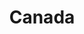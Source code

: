 ---
title: "Canada"
introtext: "Canada is het één na grootste land ter wereld (na Rusland) en heeft ruim 35 miljoen inwoners. Aangezien Nederland ongeveer net zo groot is als Vancouver Island kun je wel indenken hoe rustig het is in Canada. Bruisende steden als Vancouver, Montreal en Toronto zijn echte trekpleisters. Ga op zoek naar de witte Spirit Bear in de buurt van Vancouver of reis naar Newfoundland, waar de meeste walvissen ter wereld zwemmen! Wandelaars kunnen hun plezier op in de enorme ruige Nationale Parken, zoals Banff en Jasper. De vriendelijke bevolking heet je van harte welkom in het populaire vakantieland: Canada!"
introimage: "https://lh3.googleusercontent.com/2zUk2Q8cyldK37jfgW0eY3uzptBfEnzte_gXTSjK0FuMagsxKHON_45Pfe6-fky_EgDljJnDhCIHRuv3BZm2OzuSzKLesKrguLP8wW4gS4nPfOq3OZBTtBGt1DAMSk7Vys3T_Sr_QQ=w800"
surface: "9.980.000"
inhabitants: "37.060.000"
rate: "1,47"
valuta: "dollar"
bigmac_index: ""
---